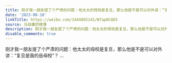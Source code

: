```yaml
---
title: 刚才我一朋友提了个严肃的问题：他太太的母校是复旦，那么他是不是可以对外讲：“复旦是我的岳母校”？
date: '2023-08-18'
linkTitle: https://weibo.com/1444865141/NfapNCQOS
source: 马伯庸的微博
description: 刚才我一朋友提了个严肃的问题：他太太的母校是复旦，那么他是不是可以对外讲：“复旦是我的岳母校”？  ...
disable_comments: true
---
```

刚才我一朋友提了个严肃的问题：他太太的母校是复旦，那么他是不是可以对外讲：“复旦是我的岳母校”？  ...